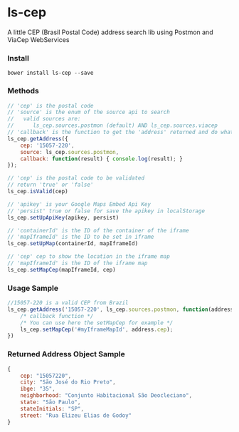 # ls-cep
A little CEP (Brasil Postal Code) address search lib using Postmon and ViaCep WebServices

### Install

`bower install ls-cep --save`

### Methods

```javascript
// 'cep' is the postal code
// 'source' is the enum of the source api to search
//   valid sources are:
//      ls_cep.sources.postmon (default) AND ls_cep.sources.viacep
// 'callback' is the function to get the 'address' returned and do what you want
ls_cep.getAddress({
    cep: '15057-220', 
    source: ls_cep.sources.postmon, 
    callback: function(result) { console.log(result); }
});
```

```javascript
// 'cep' is the postal code to be validated
// return 'true' or 'false'
ls_cep.isValid(cep)
```

```javascript
// 'apikey' is your Google Maps Embed Api Key
// 'persist' true or false for save the apikey in localStorage
ls_cep.setUpApiKey(apikey, persist)
```

```javascript
// 'containerId' is the ID of the container of the iframe
// 'mapIframeId' is the ID to be set in iframe
ls_cep.setUpMap(containerId, mapIframeId)
```

```javascript
// 'cep' cep to show the location in the iframe map
// 'mapIframeId' is the ID of the iframe map
ls_cep.setMapCep(mapIframeId, cep)
```

### Usage Sample

```javascript
//15057-220 is a valid CEP from Brazil
ls_cep.getAddress('15057-220', ls_cep.sources.postmon, function(address) { 
    /* callback function */ 
    /* You can use here the setMapCep for example */
    ls_cep.setMapCep('#myIframeMapId', address.cep);
})
```

### Returned Address Object Sample
```javascript
{
    cep: "15057220",
    city: "São José do Rio Preto",
    ibge: "35",
    neighborhood: "Conjunto Habitacional São Deocleciano",
    state: "São Paulo",
    stateInitials: "SP",
    street: "Rua Elizeu Elias de Godoy"
}
```

